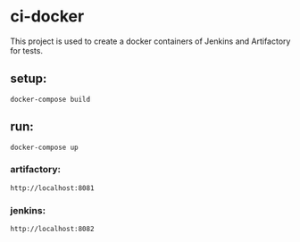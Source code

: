 # ci-docker
This project is used to create a docker containers of Jenkins and Artifactory for tests.

## setup:

``` shell
docker-compose build
```

## run:

``` shell
docker-compose up
```

### artifactory:
``` 
http://localhost:8081
```

### jenkins:
``` 
http://localhost:8082
```
